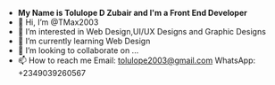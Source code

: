 - <strong>My Name is Tolulope D Zubair and I'm a Front End Developer</strong>
- 👋 Hi, I’m @TMax2003
- 👀 I’m interested in Web Design,UI/UX Designs and Graphic Designs
- 🌱 I’m currently learning Web Design 
- 💞️ I’m looking to collaborate on ...
- 📫 How to reach me 
Email: tolulope2003@gmail.com
WhatsApp: +2349039260567

<!---
TMax2003/TMax2003 is a ✨ special ✨ repository because its `README.md` (this file) appears on your GitHub profile.
You can click the Preview link to take a look at your changes.
--->
